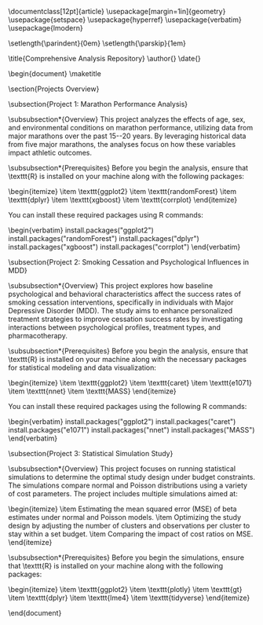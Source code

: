 \documentclass[12pt]{article}
\usepackage[margin=1in]{geometry}
\usepackage{setspace}
\usepackage{hyperref}
\usepackage{verbatim}
\usepackage{lmodern}

\setlength{\parindent}{0em}
\setlength{\parskip}{1em}

\title{Comprehensive Analysis Repository}
\author{}
\date{}

\begin{document}
\maketitle

\section{Projects Overview}

\subsection{Project 1: Marathon Performance Analysis}

\subsubsection*{Overview}
This project analyzes the effects of age, sex, and environmental conditions on marathon performance, utilizing data from major marathons over the past 15--20 years. By leveraging historical data from five major marathons, the analyses focus on how these variables impact athletic outcomes.

\subsubsection*{Prerequisites}
Before you begin the analysis, ensure that \texttt{R} is installed on your machine along with the following packages:

\begin{itemize}
    \item \texttt{ggplot2}
    \item \texttt{randomForest}
    \item \texttt{dplyr}
    \item \texttt{xgboost}
    \item \texttt{corrplot}
\end{itemize}

You can install these required packages using R commands:

\begin{verbatim}
install.packages("ggplot2")
install.packages("randomForest")
install.packages("dplyr")
install.packages("xgboost")
install.packages("corrplot")
\end{verbatim}

\subsection{Project 2: Smoking Cessation and Psychological Influences in MDD}

\subsubsection*{Overview}
This project explores how baseline psychological and behavioral characteristics affect the success rates of smoking cessation interventions, specifically in individuals with Major Depressive Disorder (MDD). The study aims to enhance personalized treatment strategies to improve cessation success rates by investigating interactions between psychological profiles, treatment types, and pharmacotherapy.

\subsubsection*{Prerequisites}
Before you begin the analysis, ensure that \texttt{R} is installed on your machine along with the necessary packages for statistical modeling and data visualization:

\begin{itemize}
    \item \texttt{ggplot2}
    \item \texttt{caret}
    \item \texttt{e1071}
    \item \texttt{nnet}
    \item \texttt{MASS}
\end{itemize}

You can install these required packages using the following R commands:

\begin{verbatim}
install.packages("ggplot2")
install.packages("caret")
install.packages("e1071")
install.packages("nnet")
install.packages("MASS")
\end{verbatim}

\subsection{Project 3: Statistical Simulation Study}

\subsubsection*{Overview}
This project focuses on running statistical simulations to determine the optimal study design under budget constraints. The simulations compare normal and Poisson distributions using a variety of cost parameters. The project includes multiple simulations aimed at:

\begin{itemize}
    \item Estimating the mean squared error (MSE) of beta estimates under normal and Poisson models.
    \item Optimizing the study design by adjusting the number of clusters and observations per cluster to stay within a set budget.
    \item Comparing the impact of cost ratios on MSE.
\end{itemize}

\subsubsection*{Prerequisites}
Before you begin the simulations, ensure that \texttt{R} is installed on your machine along with the following packages:

\begin{itemize}
    \item \texttt{ggplot2}
    \item \texttt{plotly}
    \item \texttt{gt}
    \item \texttt{dplyr}
    \item \texttt{lme4}
    \item \texttt{tidyverse}
\end{itemize}

\end{document}

